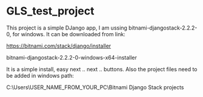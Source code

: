 # GLS_test_project

This project is a simple DJango app, I am ussing bitnami-djangostack-2.2.2-0,
for windows. It can be downloaded from link:

https://bitnami.com/stack/django/installer

bitnami-djangostack-2.2.2-0-windows-x64-installer

It is a simple install, easy next .. next .. buttons. Also the project files need to be added in windows path:

C:\Users\USER_NAME_FROM_YOUR_PC\Bitnami Django Stack projects
